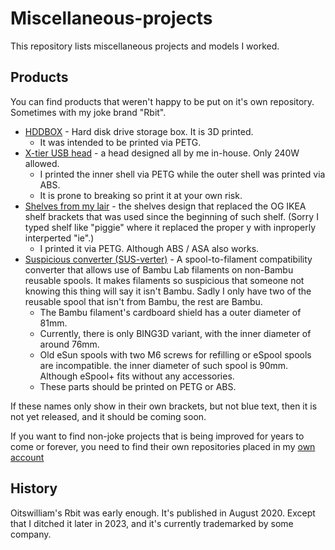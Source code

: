 # Miscellaneous-projects
This repository lists miscellaneous projects and models I worked.
## Products

You can find products that weren't happy to be put on it's own repository. Sometimes with my joke brand "Rbit".

* [HDDBOX](/hddbox) - Hard disk drive storage box. It is 3D printed.
    * It was intended to be printed via PETG.
* [X-tier USB head](USB%20head%20(X-tier)) - a head designed all by me in-house. Only 240W allowed.
    * I printed the inner shell via PETG while the outer shell was printed via ABS.
    * It is prone to breaking so print it at your own risk.
* [Shelves from my lair](Shelves%20from%20my%20lair) - the shelves design that replaced the OG IKEA shelf brackets that was used since the beginning of such shelf. (Sorry I typed shelf like "piggie" where it replaced the proper y with inproperly interperted "ie".)
    * I printed it via PETG. Although ABS / ASA also works.
* [Suspicious converter (SUS-verter)](Suspicious%20converter%20(SUS-verter)) - A spool-to-filament compatibility converter that allows use of Bambu Lab filaments on non-Bambu reusable spools. It makes filaments so suspicious that someone not knowing this thing will say it isn't Bambu. Sadly I only have two of the reusable spool that isn't from Bambu, the rest are Bambu.
    * The Bambu filament's cardboard shield has a outer diameter of 81mm.
    * Currently, there is only BING3D variant, with the inner diameter of around 76mm.
    * Old eSun spools with two M6 screws for refilling or eSpool spools are incompatible. the inner diameter of such spool is 90mm. Although eSpool+ fits without any accessories.
    * These parts should be printed on PETG or ABS.

If these names only show in their own brackets, but not blue text, then it is not yet released, and it should be coming soon.

If you want to find non-joke projects that is being improved for years to come or forever, you need to find their own repositories placed in my [own account](https://github.com/Bunny350)

## History

Oitswilliam's Rbit was early enough. It's published in August 2020. Except that I ditched it later in 2023, and it's currently trademarked by some company.

